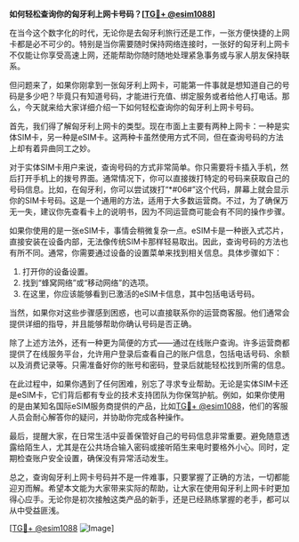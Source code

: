 **如何轻松查询你的匈牙利上网卡号码？[[TG💪+ @esim1088](https://t.me/s/esim1088)]**

在当今这个数字化的时代，无论你是去匈牙利旅行还是工作，一张方便快捷的上网卡都是必不可少的。特别是当你需要随时保持网络连接时，一张好的匈牙利上网卡不仅能让你享受高速上网，还能帮助你随时随地处理紧急事务或与家人朋友保持联系。

但问题来了，如果你刚拿到一张匈牙利上网卡，可能第一件事就是想知道自己的号码是多少吧？毕竟只有知道号码，才能进行充值、绑定服务或者给他人打电话。那么，今天就来给大家详细介绍一下如何轻松查询你的匈牙利上网卡号码。

首先，我们得了解匈牙利上网卡的类型。现在市面上主要有两种上网卡：一种是实体SIM卡，另一种是eSIM卡。这两种卡虽然使用方式不同，但在查询号码的方法上却有着异曲同工之妙。

对于实体SIM卡用户来说，查询号码的方式非常简单。你只需要将卡插入手机，然后打开手机上的拨号界面。通常情况下，你可以直接拨打特定的号码来获取自己的号码信息。比如，在匈牙利，你可以尝试拨打“*#06#”这个代码，屏幕上就会显示你的SIM卡号码。这是一个通用的方法，适用于大多数运营商。不过，为了确保万无一失，建议你先查看卡上的说明书，因为不同运营商可能会有不同的操作步骤。

如果你使用的是一张eSIM卡，事情会稍微复杂一点。eSIM卡是一种嵌入式芯片，直接安装在设备内部，无法像传统SIM卡那样轻易取出。因此，查询号码的方法也有所不同。通常，你需要通过设备的设置菜单来找到相关信息。具体步骤如下：

1. 打开你的设备设置。
2. 找到“蜂窝网络”或“移动网络”的选项。
3. 在这里，你应该能够看到已激活的eSIM卡信息，其中包括电话号码。

当然，如果你对这些步骤感到困惑，也可以直接联系你的运营商客服。他们通常会提供详细的指导，并且能够帮助你确认号码是否正确。

除了上述方法外，还有一种更为简便的方式——通过在线账户查询。许多运营商都提供了在线服务平台，允许用户登录后查看自己的账户信息，包括电话号码、余额以及消费记录等。只需准备好你的账号和密码，登录后就能轻松找到所需的信息。

在此过程中，如果你遇到了任何困难，别忘了寻求专业帮助。无论是实体SIM卡还是eSIM卡，它们背后都有专业的技术支持团队为你保驾护航。例如，如果你使用的是由某知名国际eSIM服务商提供的产品，比如[TG💪+ @esim1088](https://t.me/s/esim1088)，他们的客服人员会耐心解答你的疑问，并协助你完成各种操作。

最后，提醒大家，在日常生活中妥善保管好自己的号码信息非常重要。避免随意透露给陌生人，尤其是在公共场合输入密码或接听陌生来电时要格外小心。同时，定期检查账户安全设置，确保没有异常活动发生。

总之，查询匈牙利上网卡号码并不是一件难事，只要掌握了正确的方法，一切都能迎刃而解。希望本文能为大家带来实际的帮助，让大家在使用匈牙利上网卡时更加得心应手。无论你是初次接触这类产品的新手，还是已经熟练掌握的老手，都可以从中受益匪浅。

[[TG💪+ @esim1088](https://t.me/s/esim1088) ![Image](https://i.postimg.cc/4NQfJmqS/Snipaste-2025-05-13-00-14-12.png)]